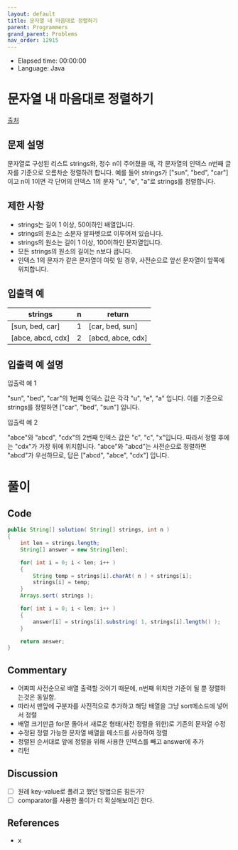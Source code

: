 ```yaml
---
layout: default
title: 문자열 내 마음대로 정렬하기
parent: Programmers
grand_parent: Problems
nav_order: 12915
---
```


- Elapsed time: 00:00:00
- Language: Java

<!-- 문제 -->
# 문자열 내 마음대로 정렬하기

[출처](https://programmers.co.kr/learn/courses/30/lessons/12915?language=java)

## 문제 설명

문자열로 구성된 리스트 strings와, 정수 n이 주어졌을 때, 각 문자열의 인덱스 n번째 글자를 기준으로 오름차순 정렬하려 합니다. 예를 들어 strings가 ["sun", "bed", "car"]이고 n이 1이면 각 단어의 인덱스 1의 문자 "u", "e", "a"로 strings를 정렬합니다.

## 제한 사항

- strings는 길이 1 이상, 50이하인 배열입니다.
- strings의 원소는 소문자 알파벳으로 이루어져 있습니다.
- strings의 원소는 길이 1 이상, 100이하인 문자열입니다.
- 모든 strings의 원소의 길이는 n보다 큽니다.
- 인덱스 1의 문자가 같은 문자열이 여럿 일 경우, 사전순으로 앞선 문자열이 앞쪽에 위치합니다.

## 입출력 예

| strings           | n   | return            |
| ----------------- | --- | ----------------- |
| [sun, bed, car]   | 1   | [car, bed, sun]   |
| [abce, abcd, cdx] | 2   | [abcd, abce, cdx] |

## 입출력 예 설명

입출력 예 1

"sun", "bed", "car"의 1번째 인덱스 값은 각각 "u", "e", "a" 입니다. 이를 기준으로 strings를 정렬하면 ["car", "bed", "sun"] 입니다.

입출력 예 2

"abce"와 "abcd", "cdx"의 2번째 인덱스 값은 "c", "c", "x"입니다. 따라서 정렬 후에는 "cdx"가 가장 뒤에 위치합니다. "abce"와 "abcd"는 사전순으로 정렬하면 "abcd"가 우선하므로, 답은 ["abcd", "abce", "cdx"] 입니다.

<!-- 풀이 -->
# 풀이

## Code

``` java
public String[] solution( String[] strings, int n )
{
    int len = strings.length;
    String[] answer = new String[len];

    for( int i = 0; i < len; i++ )
    {
        String temp = strings[i].charAt( n ) + strings[i];
        strings[i] = temp;
    }
    Arrays.sort( strings );

    for( int i = 0; i < len; i++ )
    {
        answer[i] = strings[i].substring( 1, strings[i].length() );
    }

    return answer;
}
```

## Commentary

- 어짜피 사전순으로 배열 출력할 것이기 때문에, n번째 위치만 기준이 될 뿐 정렬하는것은 동일함.
- 따라서 맨앞에 구분자를 사전적으로 추가하고 해당 배열을 그냥 sort메소드에 넣어서 정렬
- 배열 크기만큼 for문 돌아서 새로운 형태(사전 정렬을 위한)로 기존의 문자열 수정
- 수정된 정렬 가능한 문자열 배열을 메소드를 사용하여 정렬
- 정렬된 순서대로 앞에 정렬을 위해 사용한 인덱스를 빼고 answer에 추가
- 리턴 

## Discussion

- [ ] 원레 key-value로 풀려고 했던 방법으론 힘든가?
- [ ] comparator를 사용한 풀이가 더 확실해보이긴 한다.

## References

- x